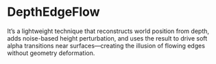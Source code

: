 # DepthEdgeFlow
It’s a lightweight technique that reconstructs world position from depth, adds noise-based height perturbation, and uses the result to drive soft alpha transitions near surfaces—creating the illusion of flowing edges without geometry deformation.
